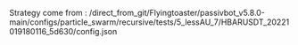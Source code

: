 Strategy come from : /direct_from_git/Flyingtoaster/passivbot_v5.8.0-main/configs/particle_swarm/recursive/tests/5_lessAU_7/HBARUSDT_20221019180116_5d630/config.json